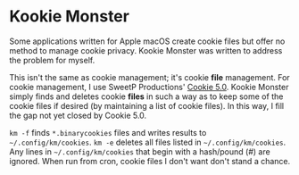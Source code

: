 # Kookie Monster

Some applications written for Apple macOS create cookie files but offer
no method to manage cookie privacy. Kookie Monster was written to address the
problem for myself. 

This isn't the same as cookie management; it's cookie **file** management.
For cookie management, I use SweetP Productions' [Cookie 5.0](https://cookie5app.com/).
Kookie Monster simply finds and deletes cookie **files** in such a way as to
keep some of the cookie files if desired (by maintaining a list of cookie
files). In this way, I fill the gap not yet closed by Cookie 5.0.

`km -f` finds `*.binarycookies` files and writes results to `~/.config/km/cookies`.
`km -e` deletes all files listed in `~/.config/km/cookies`.
Any lines in `~/.config/km/cookies` that begin with a hash/pound (#) are ignored.
When run from cron, cookie files I don't want don't stand a chance.

